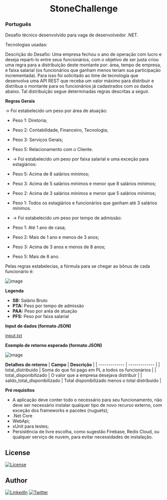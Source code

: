 <h1 align="center">StoneChallenge</h1>

### Português
Desafio técnico desenvolvido para vaga de desenvolvedor .NET.

Tecnologias usadas: 

Descrição do Desafio:
Uma empresa fechou o ano de operação com lucro e deseja reparti-lo entre seus funcionários, com o objetivo de ser justa criou uma regra para a distribuição deste montante por: área, tempo de empresa, e faixa salarial (os funcionários que ganham menos teriam sua participação incrementada). Para isso foi solicitado ao time de tecnologia que desenvolva uma API REST que receba um valor máximo para distribuir e distribua o montante para os funcionários já cadastrados com os dados abaixo. Tal distribuição segue determinadas regras descritas a seguir.

**Regras Gerais**

-> Foi estabelecido um peso por área de atuação:
* Peso 1: Diretoria;
* Peso 2: Contabilidade, Financeiro, Tecnologia;
* Peso 3: Serviços Gerais;
* Peso 5: Relacionamento com o Cliente.

* -> Foi estabelecido um peso por faixa salarial e uma exceção para estagiários:
* Peso 5: Acima de 8 salários mínimos;
* Peso 3: Acima de 5 salários mínimos e menor que 8 salários mínimos;
* Peso 2: Acima de 3 salários mínimos e menor que 5 salários mínimos;
* Peso 1: Todos os estagiários e funcionários que ganham até 3 salários mínimos.

* -> Foi estabelecido um peso por tempo de admissão:
* Peso 1: Até 1 ano de casa;
* Peso 2: Mais de 1 ano e menos de 3 anos;
* Peso 3: Acima de 3 anos e menos de 8 anos;
* Peso 5: Mais de 8 ano.

Pelas regras estabelecias, a fórmula para se chegar ao bônus de cada funcionário é:

![image](https://user-images.githubusercontent.com/43019285/178532414-dbbfd626-a716-4f7f-8749-9c635ddb6d3d.png)

**Legenda**
* **SB:** Salário Bruto
* **PTA:** Peso por tempo de admissão
* **PAA:** Peso por aréa de atuação
* **PFS:** Peso por faixa salarial

**Input de dados (formato JSON)**

[input.txt](https://github.com/CarolFantini/StoneChallenge/files/9094904/input.txt)

**Exemplo de retorno esperado (formato JSON)**

![image](https://user-images.githubusercontent.com/43019285/178534133-adc3bb2c-66cd-4179-b709-e52f27447189.png)

**Detalhes do retorno**
| **Campo**     | **Descrição** |
| ------------- | ------------- |
| total_distribuido           | Soma do que foi pago em PL a todos os funcionários |
| total_disponibilizado       | O valor que a empresa desejava distribuir          |
| saldo_total_disponibilizado | Total disponibilizado menos o total distribuido    |

**Pré requisitos**
* A aplicação deve conter todo o necessário para seu funcionamento, não deve ser necessário instalar
qualquer tipo de novo recurso externo, com exceção dos frameworks e pacotes (nuguets);
* .Net Core
* WebApi;
* xUnit para testes;
* Persistência de livre escolha, como sugestão Firebase, Redis Cloud, ou qualquer serviço de nuvem, para
evitar necessidades de instalação.

## License
<a href="https://github.com/CarolFantini/BCChallenge/blob/main/LICENSE">
<img alt="License" src="https://img.shields.io/github/license/CarolFantini/BCChallenge?color=green">
</a>
  
## Author
<a href="https://linkedin.com/in/carolfantini"><img alt="LinkedIn" title="LinkedIn" src="https://img.shields.io/badge/-LinkedIn-1DA1F2?style=for-the-badge&logo=linkedin&logoColor=white"/></a>
  <a href="https://twitter.com/carol_fantini"><img alt="Twitter" title="Twitter" src="https://img.shields.io/badge/-Twitter-1DA1F2?style=for-the-badge&logo=twitter&logoColor=white"/></a>
